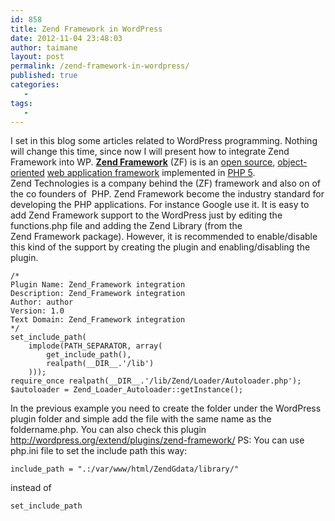 ```yaml
---
id: 858
title: Zend Framework in WordPress
date: 2012-11-04 23:48:03
author: taimane
layout: post
permalink: /zend-framework-in-wordpress/
published: true
categories:
   -
tags:
   -
---
```

I set in this blog some articles related to WordPress programming. Nothing will change this time, since now I will present how to integrate Zend Framework into WP.
<a href="http://wordpress.org/extend/plugins/zend-framework/"><strong>Zend Framework</strong></a> (ZF) is is an <a title="Open source" href="http://en.wikipedia.org/wiki/Open_source">open source</a>, <a title="Object-oriented" href="http://en.wikipedia.org/wiki/Object-oriented">object-oriented</a> <a title="Web application framework" href="http://en.wikipedia.org/wiki/Web_application_framework">web application framework</a> implemented in <a title="PHP 5" href="http://en.wikipedia.org/wiki/PHP_5">PHP 5</a>.
Zend Technologies is a company behind the (ZF) framework and also on of the co founders of  PHP.
Zend Framework become the industry standard for developing the PHP applications. For instance Google use it.
It is easy to add Zend Framework support to the WordPress just by editing the functions.php file and adding the Zend Library (from the Zend Framework package).
However, it is recommended to enable/disable this kind of the support by creating the plugin and enabling/disabling the plugin.
```
/*
Plugin Name: Zend_Framework integration
Description: Zend_Framework integration
Author: author
Version: 1.0
Text Domain: Zend_Framework integration
*/
set_include_path(
	implode(PATH_SEPARATOR, array(
		get_include_path(),
		realpath(__DIR__.'/lib')
	)));
require_once realpath(__DIR__.'/lib/Zend/Loader/Autoloader.php');
$autoloader = Zend_Loader_Autoloader::getInstance();
```
In the previous example you need to create the folder under the WordPress plugin folder and simple add the file with the same name as the foldername.php.
You can also check this plugin http://wordpress.org/extend/plugins/zend-framework/
PS: You can use php.ini file to set the include path this way:
```
include_path = ".:/var/www/html/ZendGdata/library/" 
```
instead of
```
set_include_path
```